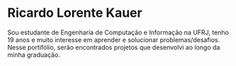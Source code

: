 # Ricardo Lorente Kauer
Sou estudante de Engenharia de Computação e Informação na UFRJ, tenho 19 anos e muito interesse em aprender e solucionar problemas/desafios. Nesse portifólio, serão encontrados projetos que desenvolvi ao longo da minha graduação.
